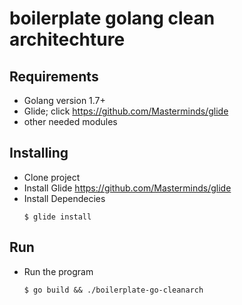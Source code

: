 # boilerplate golang clean architechture

## Requirements

 - Golang version 1.7+
 - Glide; click https://github.com/Masterminds/glide
 - other needed modules

## Installing

 - Clone project
 - Install Glide https://github.com/Masterminds/glide
 - Install Dependecies
    ```console
    $ glide install
    ```

## Run 
 - Run the program
   ```console
   $ go build && ./boilerplate-go-cleanarch
   ```